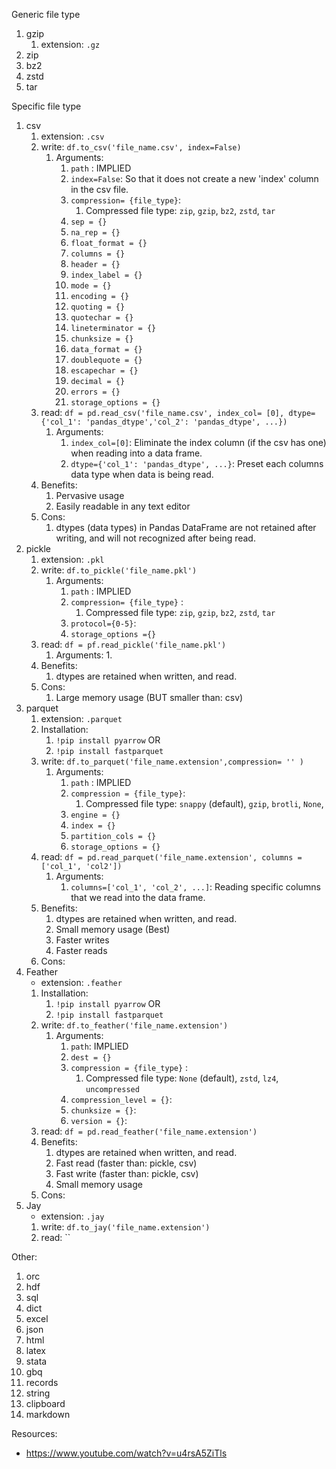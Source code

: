 Generic file type
1. gzip
	1. extension: `.gz`
2. zip
3. bz2
4. zstd
5. tar

Specific file type
1. csv
	1. extension: `.csv` 
	2. write: `df.to_csv('file_name.csv', index=False)`
		1. Arguments:
			1. `path` : IMPLIED
			2. `index=False`: So that it does not create a new 'index' column in the csv file.
			3. `compression= {file_type}`:
				1. Compressed file type: `zip`, `gzip`, `bz2`, `zstd`, `tar`
			4. `sep = {}`
			5. `na_rep = {}`
			6. `float_format = {}`
			7. `columns = {}`
			8. `header = {}`
			9. `index_label = {}`
			10. `mode = {}`
			11. `encoding = {}`
			12. `quoting = {}`
			13. `quotechar = {}`
			14. `lineterminator = {}` 
			15. `chunksize = {}`
			16. `data_format = {}`
			17. `doublequote = {}`
			18. `escapechar = {}`
			19. `decimal = {}`
			20. `errors = {}`
			21. `storage_options = {}`
	3. read: `df = pd.read_csv('file_name.csv', index_col= [0], dtype={'col_1': 'pandas_dtype','col_2': 'pandas_dtype', ...})`
		1. Arguments:
			1. `index_col=[0]`: Eliminate the index column (if the csv has one) when reading into a data frame.
			2. `dtype={'col_1': 'pandas_dtype', ...}`: Preset each columns data type when data is being read. 
	4. Benefits:
		1. Pervasive usage 
		2. Easily readable in any text editor
	5. Cons:
		1. dtypes (data types) in Pandas DataFrame are not retained after writing, and will not recognized after being read.
2. pickle
	1. extension: `.pkl` 
	2. write:  `df.to_pickle('file_name.pkl')`
		1. Arguments:
			1. `path` : IMPLIED
			2. `compression= {file_type}` : 
				1. Compressed file type: `zip`, `gzip`, `bz2`, `zstd`, `tar`
			3. `protocol={0-5}`:
			4. `storage_options ={}`
	3. read: `df = pf.read_pickle('file_name.pkl')` 
		1. Arguments:
			1. 
	4. Benefits:
		1. dtypes are retained when written, and read.
	5. Cons:
		1. Large memory usage (BUT smaller than: csv)
3. parquet
	1. extension: `.parquet` 
	2. Installation:
		1. `!pip install pyarrow` OR 
		3. `!pip install fastparquet`
	3. write: `df.to_parquet('file_name.extension',compression= '' )`
		1. Arguments:
			1. `path` : IMPLIED
			2. `compression = {file_type}`: 
				1. Compressed file type: `snappy` (default), `gzip`, `brotli`, `None`, 
			3. `engine = {}`
			4. `index = {}`
			5. `partition_cols = {}`
			6. `storage_options = {}`
	4. read: `df = pd.read_parquet('file_name.extension', columns = ['col_1', 'col2'])`
		1. Arguments:
			1. `columns=['col_1', 'col_2', ...]`: Reading specific columns that we read into the data frame.
	5. Benefits:
		1. dtypes are retained when written, and read.
		2. Small memory usage  (Best)
		3. Faster writes 
		4. Faster reads 
	6. Cons:
4. Feather
	- extension: `.feather`
	1. Installation:
		1. `!pip install pyarrow` OR 
		3. `!pip install fastparquet`
	2. write: `df.to_feather('file_name.extension')`
		1. Arguments:
			1. `path`: IMPLIED
			2. `dest = {}` 
			3. `compression = {file_type}` :
				1. Compressed file type: `None` (default), `zstd`, `lz4`, `uncompressed` 
			4. `compression_level = {}`:
			5. `chunksize = {}`:
			6. `version = {}`:
	3. read: `df = pd.read_feather('file_name.extension')`
	4. Benefits:
		1. dtypes are retained when written, and read.
		2. Fast read  (faster than: pickle, csv)
		3. Fast write (faster than: pickle, csv)
		4. Small memory usage
	5. Cons:
6. Jay
	- extension: `.jay` 
	1. write: `df.to_jay('file_name.extension')`
	2. read: ``


Other:
1. orc
2. hdf
3. sql
4. dict
5. excel
6. json
7. html
8. latex
9. stata
10. gbq
11. records
12. string
13. clipboard
14. markdown

Resources: 
- https://www.youtube.com/watch?v=u4rsA5ZiTls